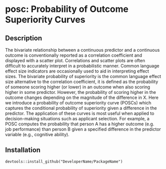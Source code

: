 # posc: Probability of Outcome Superiority Curves

## Description
The bivariate relationship between a continuous predictor and a continuous outcome is 
conventionally reported as a correlation coefficient and displayed with a scatter plot. Correlations and 
scatter plots are often difficult to accurately interpret in a probabilistic manner. Common language effect 
size indicators are occasionally used to aid in interpreting effect sizes. The bivariate probability of 
superiority is the common language effect size alternative to the correlation coefficient, it is defined as 
the probability of someone scoring higher (or lower) in an outcome when also scoring higher in some predictor. 
However, the probability of scoring higher in the outcome changes depending on the magnitude of the difference 
in X. Here we introduce a probability of outcome superiority curve (POSCs) which captures the conditional 
probability of superiority given a difference in the predictor. The application of these curves is most useful 
when applied to decision-making situations such as applicant selection. For example, a POSC computes the 
probability that person A has a higher outcome (e.g. job performance) than person B given a specified difference 
in the predictor variable (e.g., cognitive ability).

## Installation 
```
devtools::install_github("DeveloperName/PackageName")
```
